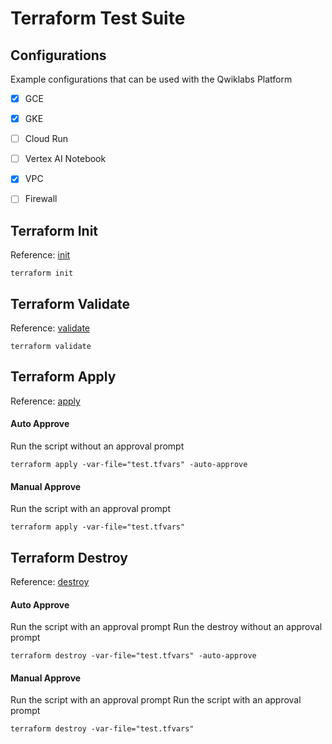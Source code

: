 # Terraform Test Suite

## Configurations
Example configurations that can be used with the Qwiklabs Platform

- [x] GCE
- [x] GKE
- [ ] Cloud Run
- [ ] Vertex AI Notebook
- [x] VPC
- [ ] Firewall


## Terraform Init

Reference: [init](https://www.terraform.io/docs/cli/commands/init.html)

```
terraform init
```

## Terraform Validate

Reference: [validate](https://www.terraform.io/docs/cli/commands/validate.html)

```
terraform validate
```

## Terraform Apply

Reference: [apply](https://www.terraform.io/docs/cli/commands/apply.html)

#### Auto Approve
Run the script without an approval prompt
```
terraform apply -var-file="test.tfvars" -auto-approve
```

#### Manual Approve
Run the script with an approval prompt
```
terraform apply -var-file="test.tfvars"
```

## Terraform Destroy

Reference: [destroy](https://www.terraform.io/docs/cli/commands/destroy.html)

#### Auto Approve
Run the script with an approval prompt
Run the destroy without an approval prompt
```
terraform destroy -var-file="test.tfvars" -auto-approve
```

#### Manual Approve
Run the script with an approval prompt
Run the script with an approval prompt
```
terraform destroy -var-file="test.tfvars"
```
